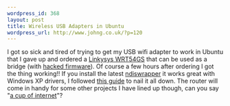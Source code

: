 ```yaml
--- 
wordpress_id: 368
layout: post
title: Wireless USB Adapters in Ubuntu
wordpress_url: http://www.johng.co.uk/?p=120
---
```

I got so sick and tired of trying to get my USB wifi adapter to work in Ubuntu that I gave up and ordered a <a href="http://www.linksys.com/products/product.asp?grid=33&scid=35&prid=610" target="_self">Linkysys WRT54GS</a> that can be used as a bridge (with <a href="http://www.hackaday.com/entry/1234000690043237/" target="_self">hacked firmware</a>). Of course a few hours after ordering I got the thing working!! If you install the latest <a href="http://ndiswrapper.sourceforge.net/" target="_self">ndiswrapper</a> it works great with Windows XP drivers, I followed <a href="http://www.ubuntulinux.org/wiki/SetupNdiswrapperHowto/view?searchterm=ndis" target="_self">this guide</a> to nail it all down. The router will come in handy for some other projects I have lined up though, can you say &quot;<a target="_self" href="http://www.pbs.org/cringely/pulpit/pulpit20050414.html">a cup of internet</a>&quot;?<br />
